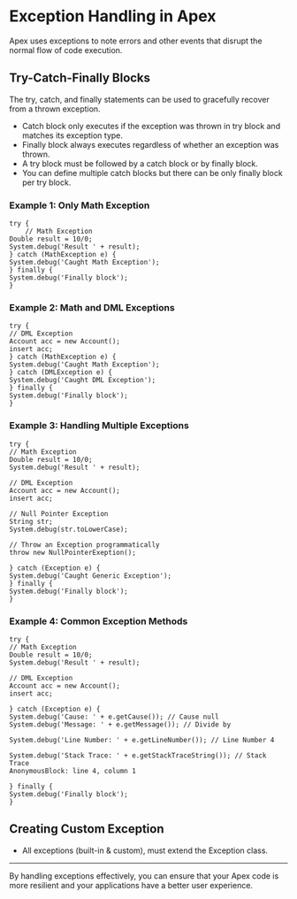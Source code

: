# Exception Handling in Apex

Apex uses exceptions to note errors and other events that disrupt the normal flow of code execution.

## Try-Catch-Finally Blocks

The try, catch, and finally statements can be used to gracefully recover from a thrown exception.

- Catch block only executes if the exception was thrown in try block and matches its exception type.
- Finally block always executes regardless of whether an exception was thrown.
- A try block must be followed by a catch block or by finally block.
- You can define multiple catch blocks but there can be only finally block per try block.

### Example 1: Only Math Exception
```apex
try {
    // Math Exception
Double result = 10/0;
System.debug('Result ' + result);
} catch (MathException e) {
System.debug('Caught Math Exception');
} finally {
System.debug('Finally block');
}
```

### Example 2: Math and DML Exceptions
```apex
try {
// DML Exception
Account acc = new Account();
insert acc;
} catch (MathException e) {
System.debug('Caught Math Exception');
} catch (DMLException e) {
System.debug('Caught DML Exception');
} finally {
System.debug('Finally block');
}
```

### Example 3: Handling Multiple Exceptions
```apex
try {
// Math Exception
Double result = 10/0;
System.debug('Result ' + result);

// DML Exception
Account acc = new Account();  
insert acc; 

// Null Pointer Exception
String str;
System.debug(str.toLowerCase); 

// Throw an Exception programmatically
throw new NullPointerExeption();

} catch (Exception e) {
System.debug('Caught Generic Exception');
} finally {
System.debug('Finally block');
}
```


### Example 4: Common Exception Methods
```apex
try {
// Math Exception
Double result = 10/0;
System.debug('Result ' + result);

// DML Exception
Account acc = new Account();  
insert acc;  

} catch (Exception e) {
System.debug('Cause: ' + e.getCause()); // Cause null
System.debug('Message: ' + e.getMessage()); // Divide by 

System.debug('Line Number: ' + e.getLineNumber()); // Line Number 4

System.debug('Stack Trace: ' + e.getStackTraceString()); // Stack Trace 
AnonymousBlock: line 4, column 1

} finally {
System.debug('Finally block');
}
```

## Creating Custom Exception

- All exceptions (built-in & custom), must extend the Exception class.

---

By handling exceptions effectively, you can ensure that your Apex code is more resilient and your applications have a better user experience.
